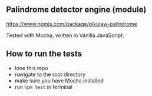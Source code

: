 ## Palindrome detector engine (module)

https://www.npmjs.com/package/plkujaw-palindrome

Tested with Mocha, written in Vanilla JavaScript.

## How to run the tests
- lone this repo
- navigate to the root directory
- make sure you have Mocha installed
- run `npm test` in terminal
